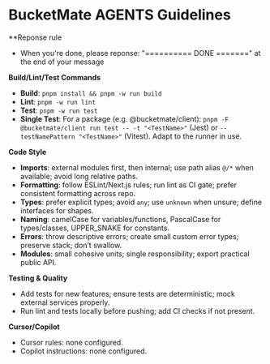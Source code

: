 # BucketMate AGENTS Guidelines

**Reponse rule
- When you're done, please reponse: "========== DONE =======" at the end of your message

**Build/Lint/Test Commands**
- **Build**: `pnpm install && pnpm -w run build`
- **Lint**: `pnpm -w run lint`
- **Test**: `pnpm -w run test`
- **Single Test**: For a package (e.g. @bucketmate/client): `pnpm -F @bucketmate/client run test -- -t "<TestName>"` (Jest) or `--testNamePattern "<TestName>"` (Vitest). Adapt to the runner in use.

**Code Style**
- **Imports**: external modules first, then internal; use path alias `@/*` when available; avoid long relative paths.
- **Formatting**: follow ESLint/Next.js rules; run lint as CI gate; prefer consistent formatting across repo.
- **Types**: prefer explicit types; avoid `any`; use `unknown` when unsure; define interfaces for shapes.
- **Naming**: camelCase for variables/functions, PascalCase for types/classes, UPPER_SNAKE for constants.
- **Errors**: throw descriptive errors; create small custom error types; preserve stack; don’t swallow.
- **Modules**: small cohesive units; single responsibility; export practical public API.

**Testing & Quality**
- Add tests for new features; ensure tests are deterministic; mock external services properly.
- Run lint and tests locally before pushing; add CI checks if not present.

**Cursor/Copilot**
- Cursor rules: none configured.
- Copilot instructions: none configured.
